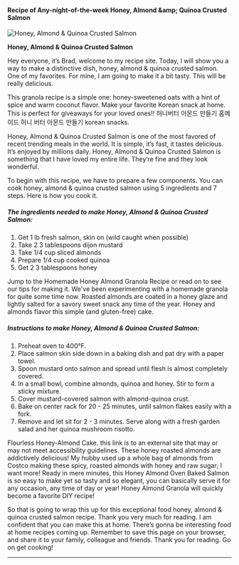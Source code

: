             

#### Recipe of Any-night-of-the-week Honey, Almond &amp;amp; Quinoa Crusted Salmon

![Honey, Almond &amp; Quinoa Crusted Salmon](https://img-global.cpcdn.com/recipes/5449718818144256/751x532cq70/honey-almond-quinoa-crusted-salmon-recipe-main-photo.jpg)

**Honey, Almond &amp; Quinoa Crusted Salmon**

Hey everyone, it’s Brad, welcome to my recipe site. Today, I will show you a way to make a distinctive dish, honey, almond & quinoa crusted salmon. One of my favorites. For mine, I am going to make it a bit tasty. This will be really delicious.

This granola recipe is a simple one: honey-sweetened oats with a hint of spice and warm coconut flavor. Make your favorite Korean snack at home. This is perfect for giveaways for your loved ones!! 허니버터 아몬드 만들기 홈메이드 허니 버터 아몬드 만들기 korean snacks.

Honey, Almond & Quinoa Crusted Salmon is one of the most favored of recent trending meals in the world. It is simple, it’s fast, it tastes delicious. It’s enjoyed by millions daily. Honey, Almond & Quinoa Crusted Salmon is something that I have loved my entire life. They’re fine and they look wonderful.

To begin with this recipe, we have to prepare a few components. You can cook honey, almond & quinoa crusted salmon using 5 ingredients and 7 steps. Here is how you cook it.

##### The ingredients needed to make Honey, Almond & Quinoa Crusted Salmon:

1.  Get 1 lb fresh salmon, skin on (wild caught when possible)
2.  Take 2 3 tablespoons dijon mustard
3.  Take 1/4 cup sliced almonds
4.  Prepare 1/4 cup cooked quinoa
5.  Get 2 3 tablespoons honey

Jump to the Homemade Honey Almond Granola Recipe or read on to see our tips for making it. We've been experimenting with a homemade granola for quite some time now. Roasted almonds are coated in a honey glaze and lightly salted for a savory sweet snack any time of the year. Honey and almonds flavor this simple (and gluten-free) cake.

##### Instructions to make Honey, Almond & Quinoa Crusted Salmon:

1.  Preheat oven to 400°F.
2.  Place salmon skin side down in a baking dish and pat dry with a paper towel.
3.  Spoon mustard onto salmon and spread until flesh is almost completely covered.
4.  In a small bowl, combine almonds, quinoa and honey. Stir to form a sticky mixture.
5.  Cover mustard-covered salmon with almond-quinoa crust.
6.  Bake on center rack for 20 - 25 minutes, until salmon flakes easily with a fork.
7.  Remove and let sit for 2 - 3 minutes. Serve along with a fresh garden salad and her quinoa mushroom risotto.

Flourless Honey-Almond Cake. this link is to an external site that may or may not meet accessibility guidelines. These honey roasted almonds are addictively delicious! My hubby used up a whole bag of almonds from Costco making these spicy, roasted almonds with honey and raw sugar; I want more! Ready in mere minutes, this Honey Almond Oven Baked Salmon is so easy to make yet so tasty and so elegant, you can basically serve it for any occasion, any time of day or year! Honey Almond Granola will quickly become a favorite DIY recipe!

So that is going to wrap this up for this exceptional food honey, almond & quinoa crusted salmon recipe. Thank you very much for reading. I am confident that you can make this at home. There’s gonna be interesting food at home recipes coming up. Remember to save this page on your browser, and share it to your family, colleague and friends. Thank you for reading. Go on get cooking!

* * *